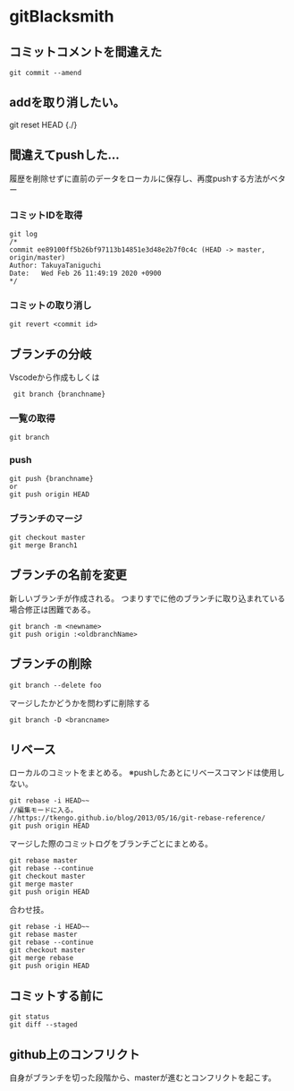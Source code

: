# gitBlacksmith

## コミットコメントを間違えた
```
git commit --amend
```

## addを取り消したい。
git reset HEAD {./}

## 間違えてpushした...
履歴を削除せずに直前のデータをローカルに保存し、再度pushする方法がベター
### コミットIDを取得

```
git log
/*
commit ee89100ff5b26bf97113b14851e3d48e2b7f0c4c (HEAD -> master, origin/master)
Author: TakuyaTaniguchi
Date:   Wed Feb 26 11:49:19 2020 +0900
*/
```

### コミットの取り消し

```
git revert <commit id>
```

## ブランチの分岐
Vscodeから作成もしくは

```
 git branch {branchname}
```

### 一覧の取得
```
git branch
```

### push

```
git push {branchname} 
or
git push origin HEAD
```

### ブランチのマージ

```
git checkout master
git merge Branch1
```

## ブランチの名前を変更
新しいブランチが作成される。
つまりすでに他のブランチに取り込まれている場合修正は困難である。

```
git branch -m <newname>
git push origin :<oldbranchName>
```

## ブランチの削除
```
git branch --delete foo
```

マージしたかどうかを問わずに削除する
```
git branch -D <brancname>
```


## リベース

ローカルのコミットをまとめる。
※pushしたあとにリベースコマンドは使用しない。

```
git rebase -i HEAD~~
//編集モードに入る。
//https://tkengo.github.io/blog/2013/05/16/git-rebase-reference/
git push origin HEAD
```

マージした際のコミットログをブランチごとにまとめる。
```
git rebase master
git rebase --continue
git checkout master
git merge master
git push origin HEAD
```
合わせ技。

```
git rebase -i HEAD~~
git rebase master
git rebase --continue
git checkout master
git merge rebase
git push origin HEAD
```

## コミットする前に

```
git status
git diff --staged
```


## github上のコンフリクト
自身がブランチを切った段階から、masterが進むとコンフリクトを起こす。